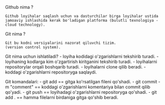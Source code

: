 Github nima ?
    
    Github loyihalar saqlash uchun va dasturchilar birga loyihalar ustida
    jamoaviy ishlashida kerak bo'ladigan platforma (bulutli texnologiya - cloud technology).

Git nima ?
    
    Git bu kodni versiyalarini nazorat qiluvchi tizim.
    (version control system).

Git nima uchun ishlatiladi?
    - loyiha kodidagi o'zgarishlarni tekshirib turadi.
    - loyihaning kodlarga kim o'zgartirish kiritganini tekshirib turadi.
    - loyihalarni repositorylar orqali boshqarib turadi.
    - loyihalarni clone qilib beradi.
    - koddagi o'zgarishlarni repositoryga saqlaydi.

Git komandalari:
    - git add <file name> == gitga ko'rsatilgan fileni qo'shadi.
    - git commit -m "comment" == koddagi o'zgarishlarni komentariya bilan commit qilib qo'yadi.
    - git push == loyihadagi o'zgarishlarni repositoryga qo'shadi.
    - git add . == hamma filelarni birdaniga gitga qo'shib beradi.
